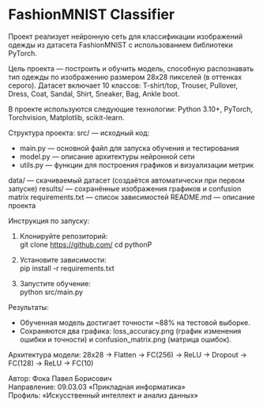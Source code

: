 # FashionMNIST Classifier

Проект реализует нейронную сеть для классификации изображений одежды из датасета FashionMNIST с использованием библиотеки PyTorch.

Цель проекта — построить и обучить модель, способную распознавать тип одежды по изображению размером 28x28 пикселей (в оттенках серого). Датасет включает 10 классов: T-shirt/top, Trouser, Pullover, Dress, Coat, Sandal, Shirt, Sneaker, Bag, Ankle boot.

В проекте используются следующие технологии: Python 3.10+, PyTorch, Torchvision, Matplotlib, scikit-learn.

Структура проекта:
src/ — исходный код:
- main.py — основной файл для запуска обучения и тестирования
- model.py — описание архитектуры нейронной сети
- utils.py — функции для построения графиков и визуализации метрик

data/ — скачиваемый датасет (создаётся автоматически при первом запуске)
results/ — сохранённые изображения графиков и confusion matrix
requirements.txt — список зависимостей
README.md — описание проекта

Инструкция по запуску:
1. Клонируйте репозиторий:  
git clone https://github.com/
cd pythonP

2. Установите зависимости:  
pip install -r requirements.txt

3. Запустите обучение:  
python src/main.py

Результаты:
- Обученная модель достигает точности ~88% на тестовой выборке.
- Сохраняются два графика: loss_accuracy.png (график изменения ошибки и точности) и confusion_matrix.png (матрица ошибок).

Архитектура модели:
28x28 → Flatten → FC(256) → ReLU → Dropout → FC(128) → ReLU → FC(10)

Автор:
Фока Павел Борисович  
Направление: 09.03.03 «Прикладная информатика»  
Профиль: «Искусственный интеллект и анализ данных»
